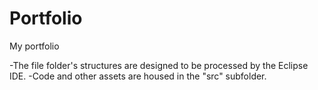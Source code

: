 # Portfolio
My portfolio

-The file folder's structures are designed to be processed by the Eclipse IDE.
-Code and other assets are housed in the "src" subfolder.
